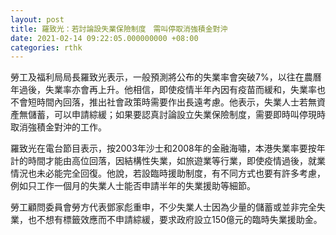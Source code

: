```yaml
---
layout: post
title: 羅致光：若討論設失業保險制度　需叫停取消強積金對沖
date: 2021-02-14 09:22:05.000000000 +08:00
categories: rthk
---
```


勞工及福利局局長羅致光表示，一般預測將公布的失業率會突破7%，以往在農曆年過後，失業率亦會再上升。他相信，即使疫情半年內因有疫苗而緩和，失業率也不會短時間內回落，推出社會政策時需要作出長遠考慮。他表示，失業人士若無資產無儲蓄，可以申請綜緩；如果要認真討論設立失業保險制度，需要即時叫停現時取消強積金對沖的工作。

羅致光在電台節目表示，按2003年沙士和2008年的金融海嘯，本港失業率要按年計的時間才能由高位回落，因結構性失業，如旅遊業等行業，即使疫情過後，就業情況也未必能完全回復。他說，若設臨時援助制度，有不同方式也要有許多考慮，例如只工作一個月的失業人士能否申請半年的失業援助等細節。

勞工顧問委員會勞方代表鄧家彪重申，不少失業人士因為少量的儲蓄或並非完全失業，也不想有標籤效應而不申請綜緩，要求政府設立150億元的臨時失業援助金。
